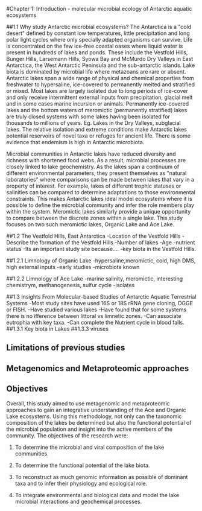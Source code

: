 #Chapter 1: Introduction - molecular microbial ecology of Antarctic aquatic ecosystems

##1.1 Why study Antarctic microbial ecosystems?
The Antarctica is a "cold desert" defined by constant low temperatures, little precipitation and long polar light cycles where only specially adapted organisms can survive.
Life is concentrated on the few ice-free coastal oases where liquid water is present in hundreds of lakes and ponds.
These include the Vestfold Hills, Bunger Hills, Larsemann Hills, Syowa Bay and McMurdo Dry Valleys in East Antarctica, the West Antarctic Peninsula and the sub-antarctic islands. 
Lake biota is dominated by microbial life where metazoans are rare or absent.
Antarctic lakes span a wide range of physical and chemical properties from freshwater to hypersaline, ice-covered to permanently melted and stratified or mixed.
Most lakes are largely isolated due to long periods of ice-cover and only receive intermittent external inputs from precipitation, glacial melt and in some cases marine incursion or animals.
Permanently ice-covered lakes and the bottom waters of meromictic (permanently stratified) lakes are truly closed systems with some lakes having been isolated for thousands to millions of years. Eg. Lakes in the Dry Valleys, subglacial lakes.
The relative isolation and extreme conditions make Antarctic lakes potential reservoirs of novel taxa or refuges for ancient life. 
There is some evidence that endemism is high in Antarctic microbiota.

Microbial communities in Antarctic lakes have reduced diversity and richness with shortened food webs.
As a result, microbial processes are closely linked to lake geochemistry.
As the lakes span a continuum of different environmental parameters, they present themselves as "natural laboratories" where comparisons can be made between lakes that vary in a property of interest.
For example, lakes of different trophic statuses or salinities can be compared to determine adaptations to those environmental constraints. 
This makes Antarctic lakes ideal model ecosystems where it is possible to define the microbial community and infer the role members play within the system.
Meromictic lakes similarly provide a unique opportunity to compare between the discrete zones within a single lake. This study focuses on two such meromictic lakes, Organic Lake and Ace Lake.


##1.2 The Vestfold Hills, East Antarctica
-Location of the Vestfold Hills
-Describe the formation of the Vestfold Hills
-Number of lakes
-Age
-nutrient status
-Its an important study site because....
-key biota in the Vestfold Hills.

##1.2.1 Limnology of Organic Lake
-hypersaline,meromictic, cold, high DMS, high external inputs
-early studies
-microbiota known

##1.2.2 Limnology of Ace Lake
-marine salinity, meromictic, interesting chemistrym, methanogenesis, sulfur cycle
-isolates

##1.3 Insights From Molecular-based Studies of Antarctic Aquatic Terrestrial Systems
-Most study sites have used 16S or 18S rRNA gene cloning, DGGE or FISH. 
-Have studied various lakes
-Have found that for some systems there is no ifference between littoral vs limnetic zones.
-Can associate eutrophia with key taxa.
-Can complete the Nutrient cycle in blood falls.
##1.3.1 Key biota in Lakes
##1.3.3 viruses

## Limitations of previous studies
## Metagenomics and Metaproteomic approaches
## Objectives
Overall, this study aimed to use metagenomic and metaproteomic approaches to gain an integrative understanding of the Ace and Organic Lake ecosystems.
Using this methodology, not only can the taxonomic composition of the lakes be determined but also the functional potential of the microbial population and insight into the active members of the community.
The objectives of the research were:

1) To determine the microbial and viral composition of the lake communities.

2) To determine the functional potential of the lake biota.

3) To reconstruct as much genomic information as possible of dominant taxa and to infer their physiology and ecological role.

4) To integrate environmental and biological data and model the lake microbial interactions and geochemical processes.

